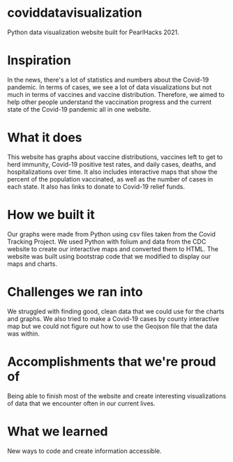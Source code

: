 # coviddatavisualization
Python data visualization website built for PearlHacks 2021.

# Inspiration
In the news, there's a lot of statistics and numbers about the Covid-19 pandemic. In terms of cases, we see a lot of data visualizations but not much in terms of vaccines and vaccine distribution. Therefore, we aimed to help other people understand the vaccination progress and the current state of the Covid-19 pandemic all in one website.

# What it does
This website has graphs about vaccine distributions, vaccines left to get to herd immunity, Covid-19 positive test rates, and daily cases, deaths, and hospitalizations over time. It also includes interactive maps that show the percent of the population vaccinated, as well as the number of cases in each state. It also has links to donate to Covid-19 relief funds.

# How we built it
Our graphs were made from Python using csv files taken from the Covid Tracking Project. We used Python with folium and data from the CDC website to create our interactive maps and converted them to HTML. The website was built using bootstrap code that we modified to display our maps and charts.

# Challenges we ran into
We struggled with finding good, clean data that we could use for the charts and graphs. We also tried to make a Covid-19 cases by county interactive map but we could not figure out how to use the Geojson file that the data was within.

# Accomplishments that we're proud of
Being able to finish most of the website and create interesting visualizations of data that we encounter often in our current lives.

# What we learned
New ways to code and create information accessible.

